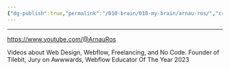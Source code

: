 ```yaml
---
{"dg-publish":true,"permalink":"/010-brain/010-my-brain/arnau-ros/","created":"2022-11-28T16:06:43.000-05:00","updated":"2025-03-13T15:19:53.999-04:00"}
---
```


---

https://www.youtube.com/@ArnauRos

Videos about Web Design, Webflow, Freelancing, and No Code. Founder of Tilebit, Jury on Awwwards, Webflow Educator Of The Year 2023
